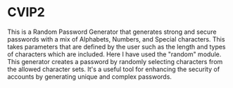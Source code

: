 # CVIP2
This is a Random Password Generator that generates strong and secure passwords with a mix of Alphabets, Numbers, and Special characters.
This takes parameters that are defined by the user such as the length and types of characters which are included.
Here I have used the "random" module.
This generator creates a password by randomly selecting characters from the allowed character sets.
It's a useful tool for enhancing the security of accounts by generating unique and complex passwords. 

